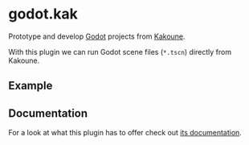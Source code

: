 # godot.kak

Prototype and develop [Godot](//godotengine.org) projects from [Kakoune](//kakoune.org).

With this plugin we can run Godot scene files (`*.tscn`) directly from Kakoune.

## Example

## Documentation

For a look at what this plugin has to offer check out [its documentation](godot.kak.asciidoc).

